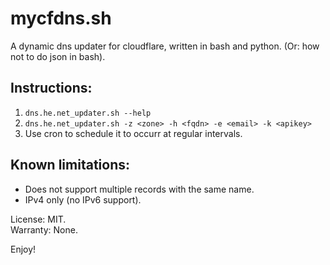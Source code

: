 # mycfdns.sh
A dynamic dns updater for cloudflare, written in bash and python. (Or: how not to do json in bash).

## Instructions:

 1. `dns.he.net_updater.sh --help`
 2. `dns.he.net_updater.sh -z <zone> -h <fqdn> -e <email> -k <apikey>`
 3. Use cron to schedule it to occurr at regular intervals.

## Known limitations:

* Does not support multiple records with the same name.
* IPv4 only (no IPv6 support).

License: MIT.<br />Warranty: None.

Enjoy!
